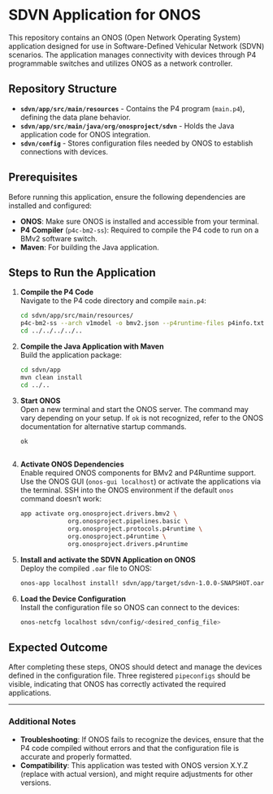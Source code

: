 # SDVN Application for ONOS

This repository contains an ONOS (Open Network Operating System) application designed for use in Software-Defined Vehicular Network (SDVN) scenarios. The application manages connectivity with devices through P4 programmable switches and utilizes ONOS as a network controller.

## Repository Structure

- **`sdvn/app/src/main/resources`** - Contains the P4 program (`main.p4`), defining the data plane behavior.
- **`sdvn/app/src/main/java/org/onosproject/sdvn`** - Holds the Java application code for ONOS integration.
- **`sdvn/config`** - Stores configuration files needed by ONOS to establish connections with devices.

## Prerequisites

Before running this application, ensure the following dependencies are installed and configured:

- **ONOS**: Make sure ONOS is installed and accessible from your terminal.
- **P4 Compiler** (`p4c-bm2-ss`): Required to compile the P4 code to run on a BMv2 software switch.
- **Maven**: For building the Java application.

## Steps to Run the Application

1. **Compile the P4 Code**  
   Navigate to the P4 code directory and compile `main.p4`:

   ```bash
   cd sdvn/app/src/main/resources/
   p4c-bm2-ss --arch v1model -o bmv2.json --p4runtime-files p4info.txt --std p4-16 main.p4
   cd ../../../../..

2. **Compile the Java Application with Maven**  
   Build the application package:

   ```bash
   cd sdvn/app
   mvn clean install
   cd ../..

3. **Start ONOS**  
   Open a new terminal and start the ONOS server. The command may vary depending on your setup. If `ok` is not recognized, refer to the ONOS documentation for alternative startup commands.

   ```bash
   ok
  
4. **Activate ONOS Dependencies**  
   Enable required ONOS components for BMv2 and P4Runtime support. Use the ONOS GUI (`onos-gui localhost`) or activate the applications via the terminal. SSH into the ONOS environment if the default `onos` command doesn’t work:

   ```bash
   app activate org.onosproject.drivers.bmv2 \
                org.onosproject.pipelines.basic \
                org.onosproject.protocols.p4runtime \
                org.onosproject.p4runtime \
                org.onosproject.drivers.p4runtime

5. **Install and activate the SDVN Application on ONOS**  
   Deploy the compiled `.oar` file to ONOS:

   ```bash
   onos-app localhost install! sdvn/app/target/sdvn-1.0.0-SNAPSHOT.oar

6. **Load the Device Configuration**  
   Install the configuration file so ONOS can connect to the devices:

   ```bash
   onos-netcfg localhost sdvn/config/<desired_config_file>

## Expected Outcome

After completing these steps, ONOS should detect and manage the devices defined in the configuration file. Three registered `pipeconfigs` should be visible, indicating that ONOS has correctly activated the required applications.

---

### Additional Notes

- **Troubleshooting**: If ONOS fails to recognize the devices, ensure that the P4 code compiled without errors and that the configuration file is accurate and properly formatted.
- **Compatibility**: This application was tested with ONOS version X.Y.Z (replace with actual version), and might require adjustments for other versions.
